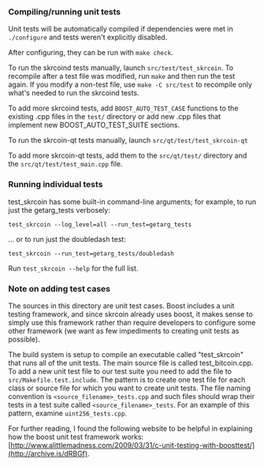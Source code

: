 ### Compiling/running unit tests

Unit tests will be automatically compiled if dependencies were met in `./configure`
and tests weren't explicitly disabled.

After configuring, they can be run with `make check`.

To run the skrcoind tests manually, launch `src/test/test_skrcoin`. To recompile
after a test file was modified, run `make` and then run the test again. If you
modify a non-test file, use `make -C src/test` to recompile only what's needed
to run the skrcoind tests.

To add more skrcoind tests, add `BOOST_AUTO_TEST_CASE` functions to the existing
.cpp files in the `test/` directory or add new .cpp files that
implement new BOOST_AUTO_TEST_SUITE sections.

To run the skrcoin-qt tests manually, launch `src/qt/test/test_skrcoin-qt`

To add more skrcoin-qt tests, add them to the `src/qt/test/` directory and
the `src/qt/test/test_main.cpp` file.

### Running individual tests

test_skrcoin has some built-in command-line arguments; for
example, to run just the getarg_tests verbosely:

    test_skrcoin --log_level=all --run_test=getarg_tests

... or to run just the doubledash test:

    test_skrcoin --run_test=getarg_tests/doubledash

Run `test_skrcoin --help` for the full list.

### Note on adding test cases

The sources in this directory are unit test cases.  Boost includes a
unit testing framework, and since skrcoin already uses boost, it makes
sense to simply use this framework rather than require developers to
configure some other framework (we want as few impediments to creating
unit tests as possible).

The build system is setup to compile an executable called "test_skrcoin"
that runs all of the unit tests.  The main source file is called
test_bitcoin.cpp. To add a new unit test file to our test suite you need
to add the file to `src/Makefile.test.include`. The pattern is to create
one test file for each class or source file for which you want to create
unit tests.  The file naming convention is `<source_filename>_tests.cpp`
and such files should wrap their tests in a test suite
called `<source_filename>_tests`. For an example of this pattern,
examine `uint256_tests.cpp`.

For further reading, I found the following website to be helpful in
explaining how the boost unit test framework works:
[http://www.alittlemadness.com/2009/03/31/c-unit-testing-with-boosttest/](http://archive.is/dRBGf).
